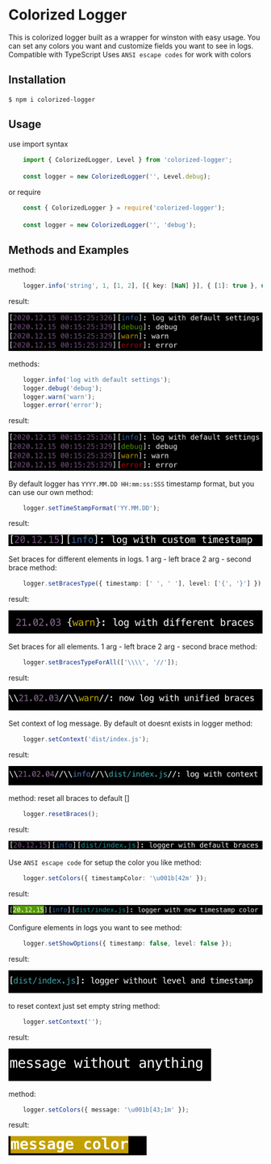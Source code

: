 # Colorized Logger

This is colorized logger built as a wrapper for winston with easy usage. 
You can set any colors you want and customize fields you want to see in logs.
Compatible with TypeScript
Uses `ANSI escape codes` for work with colors 

## Installation

```
$ npm i colorized-logger
```

## Usage
use import syntax
```ts
    import { ColorizedLogger, Level } from 'colorized-logger';

    const logger = new ColorizedLogger('', Level.debug);
```
or require
```js
    const { ColorizedLogger } = require('colorized-logger');

    const logger = new ColorizedLogger('', 'debug');
```
## Methods and Examples 

method:
```ts
    logger.info('string', 1, [1, 2], [{ key: [NaN] }], { [1]: true }, undefined, NaN, true, Infinity, false);
```
result:

<img src="./images/default settings.png">

methods:
```ts
    logger.info('log with default settings');
    logger.debug('debug');
    logger.warn('warn');
    logger.error('error');
```
result:

<img src="./images/default settings.png">

By default logger has `YYYY.MM.DD HH:mm:ss:SSS` timestamp format, but you can use our own
method:
```ts
    logger.setTimeStampFormat('YY.MM.DD');
```
result:

<img src="./images/setTimeStampFormat.png">

Set braces for different elements in logs. 
1 arg - left brace
2 arg - second brace
method:
```ts
    logger.setBracesType({ timestamp: [' ', ' '], level: ['{', '}'] });
```
result:

<img src="./images/setBracesType.png">

Set braces for all elements. 
1 arg - left brace
2 arg - second brace
method:
```ts
    logger.setBracesTypeForAll(['\\\\', '//']);
```
result:

<img src="./images/setBracesTypeForAll.png">

Set context of log message. By default ot doesnt exists in logger
method:
```ts
    logger.setContext('dist/index.js');
```
result:

<img src="./images/setContext.png">

method:
reset all braces to default []
```ts
    logger.resetBraces();
```
result:

<img src="./images/resetBraces.png">

Use `ANSI escape code` for setup the color you like
method:
```ts
    logger.setColors({ timestampColor: '\u001b[42m' });
```
result:

<img src="./images/setColorsTimestamp.png">

Configure elements in logs you want to see
method:
```ts
    logger.setShowOptions({ timestamp: false, level: false });
```
result:

<img src="./images/setShowOptions.png">

to reset context just set empty string
method:
```ts
    logger.setContext('');
```
result:

<img src="./images/setContextEmpty.png">

method:
```ts
    logger.setColors({ message: '\u001b[43;1m' });
```
result:

<img src="./images/setColorsMessage.png">